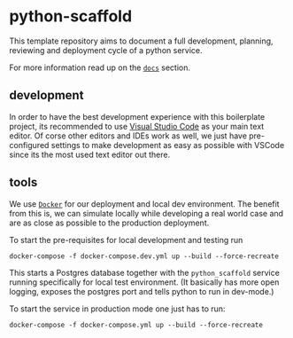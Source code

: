 # python-scaffold

This template repository aims to document a full development, planning, reviewing and deployment cycle of a python service.

For more information read up on the [`docs`](./docs) section.

## development

In order to have the best development experience with this boilerplate project, its recommended to use [Visual Studio Code](https://code.visualstudio.com/) as your main text editor.
Of corse other editors and IDEs work as well, we just have pre-configured settings to make development as easy as possible with VSCode since its the most used text editor out there.

## tools

We use [`Docker`](https://www.docker.com/) for our deployment and local dev environment.
The benefit from this is, we can simulate locally while developing a real world case and are as close as possible to the production deployment.

To start the pre-requisites for local development and testing run

```
docker-compose -f docker-compose.dev.yml up --build --force-recreate
```

This starts a Postgres database together with the `python_scaffold` service running specifically for local test environment.
(It basically has more open logging, exposes the postgres port and tells python to run in dev-mode.)

To start the service in production mode one just has to run:

```
docker-compose -f docker-compose.yml up --build --force-recreate
```
